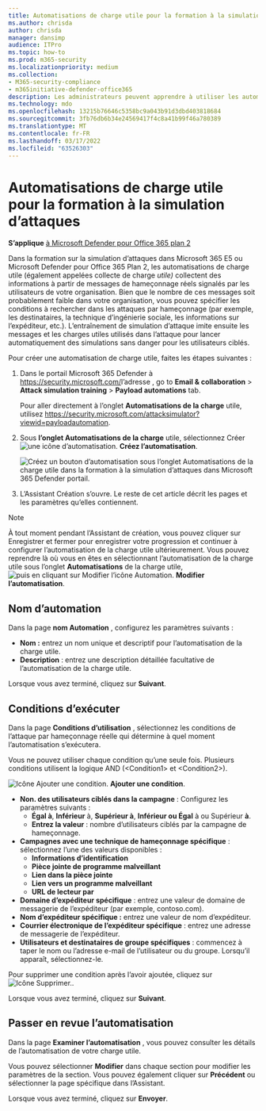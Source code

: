 ```yaml
---
title: Automatisations de charge utile pour la formation à la simulation d’attaques
ms.author: chrisda
author: chrisda
manager: dansimp
audience: ITPro
ms.topic: how-to
ms.prod: m365-security
ms.localizationpriority: medium
ms.collection:
- M365-security-compliance
- m365initiative-defender-office365
description: Les administrateurs peuvent apprendre à utiliser les automatisations de charge utile (collecte de charge utile) pour collecter et lancer des simulations automatisées pour la formation à la simulation d’attaques dans Microsoft Defender pour Office 365 Plan 2.
ms.technology: mdo
ms.openlocfilehash: 13215b76646c5358bc9a043b91d3dbd403818684
ms.sourcegitcommit: 3fb76db6b34e24569417f4c8a41b99f46a780389
ms.translationtype: MT
ms.contentlocale: fr-FR
ms.lasthandoff: 03/17/2022
ms.locfileid: "63526303"
---
```

# <a name="payload-automations-for-attack-simulation-training"></a>Automatisations de charge utile pour la formation à la simulation d’attaques

**S’applique** [à Microsoft Defender pour Office 365 plan 2](defender-for-office-365.md)

Dans la formation sur la simulation d’attaques dans Microsoft 365 E5 ou Microsoft Defender pour Office 365 Plan 2, les automatisations de charge utile (également appelées collecte de charge _utile)_ collectent des informations à partir de messages de hameçonnage réels signalés par les utilisateurs de votre organisation. Bien que le nombre de ces messages soit probablement faible dans votre organisation, vous pouvez spécifier les conditions à rechercher dans les attaques par hameçonnage (par exemple, les destinataires, la technique d’ingénierie sociale, les informations sur l’expéditeur, etc.). L’entraînement de simulation d’attaque imite ensuite les messages et les charges utiles utilisés dans l’attaque pour lancer automatiquement des simulations sans danger pour les utilisateurs ciblés.

Pour créer une automatisation de charge utile, faites les étapes suivantes :

1. Dans le portail Microsoft 365 Defender à <https://security.microsoft.com/>l’adresse , go to **Email & collaboration** \> **Attack simulation training** \> **Payload automations** tab.

   Pour aller directement à l’onglet **Automatisations de la charge** utile, utilisez <https://security.microsoft.com/attacksimulator?viewid=payloadautomation>.

2. Sous **l’onglet Automatisations de la charge** utile, sélectionnez Créer ![une icône d’automatisation.](../../media/m365-cc-sc-create-icon.png) **Créez l’automatisation**.

   ![Créez un bouton d’automatisation sous l’onglet Automatisations de la charge utile dans la formation à la simulation d’attaques dans Microsoft 365 Defender portail.](../../media/attack-sim-training-payload-automations-create.png)

3. L’Assistant Création s’ouvre. Le reste de cet article décrit les pages et les paramètres qu’elles contiennent.

> [!NOTE]
> À tout moment pendant l’Assistant de création, vous  pouvez cliquer sur Enregistrer et fermer pour enregistrer votre progression et continuer à configurer l’automatisation de la charge utile ultérieurement. Vous pouvez reprendre là où vous en êtes en sélectionnant l’automatisation de la charge utile sous l’onglet **Automatisations** de la charge utile, ![puis en cliquant sur Modifier l’icône Automation.](../../media/m365-cc-sc-edit-icon.png) **Modifier l’automatisation**.

## <a name="automation-name"></a>Nom d’automation

Dans la page **nom Automation** , configurez les paramètres suivants :

- **Nom :** entrez un nom unique et descriptif pour l’automatisation de la charge utile.
- **Description** : entrez une description détaillée facultative de l’automatisation de la charge utile.

Lorsque vous avez terminé, cliquez sur **Suivant**.

## <a name="run-conditions"></a>Conditions d’exécuter

Dans la page **Conditions d’utilisation** , sélectionnez les conditions de l’attaque par hameçonnage réelle qui détermine à quel moment l’automatisation s’exécutera.

Vous ne pouvez utiliser chaque condition qu’une seule fois. Plusieurs conditions utilisent la logique AND (\<Condition1\> et \<Condition2\>).

![Icône Ajouter une condition.](../../media/m365-cc-sc-create-icon.png) **Ajouter une condition**.

- **Non. des utilisateurs ciblés dans la campagne** : Configurez les paramètres suivants :
  - **Égal à**, **Inférieur** à, **Supérieur à**, **Inférieur ou Égal** à ou Supérieur **à**.
  - **Entrez la valeur** : nombre d’utilisateurs ciblés par la campagne de hameçonnage.
- **Campagnes avec une technique de hameçonnage spécifique** : sélectionnez l’une des valeurs disponibles :
  - **Informations d’identification**
  - **Pièce jointe de programme malveillant**
  - **Lien dans la pièce jointe**
  - **Lien vers un programme malveillant**
  - **URL de lecteur par**
- **Domaine d’expéditeur spécifique** : entrez une valeur de domaine de messagerie de l’expéditeur (par exemple, contoso.com).
- **Nom d’expéditeur spécifique :** entrez une valeur de nom d’expéditeur.
- **Courrier électronique de l’expéditeur spécifique** : entrez une adresse de messagerie de l’expéditeur.
- **Utilisateurs et destinataires de groupe spécifiques** : commencez à taper le nom ou l’adresse e-mail de l’utilisateur ou du groupe. Lorsqu’il apparaît, sélectionnez-le.

Pour supprimer une condition après l’avoir ajoutée, cliquez sur ![Icône Supprimer.](../../media/m365-cc-sc-delete-icon.png).

Lorsque vous avez terminé, cliquez sur **Suivant**.

## <a name="review-automation"></a>Passer en revue l’automatisation

Dans la page **Examiner l’automatisation** , vous pouvez consulter les détails de l’automatisation de votre charge utile.

Vous pouvez sélectionner **Modifier** dans chaque section pour modifier les paramètres de la section. Vous pouvez également cliquer sur **Précédent** ou sélectionner la page spécifique dans l’Assistant.

Lorsque vous avez terminé, cliquez sur **Envoyer**.
